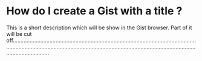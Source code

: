 # How do I create a Gist with a title ?
This is a short description which will be show in the Gist browser. Part of it will be cut off................................................................................................................................................................................................................................................................................
